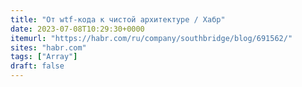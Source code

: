 ```yaml
---
title: "От wtf-кода к чистой архитектуре / Хабр"
date: 2023-07-08T10:29:30+0000
itemurl: "https://habr.com/ru/company/southbridge/blog/691562/"
sites: "habr.com"
tags: ["Array"]
draft: false
---
```

